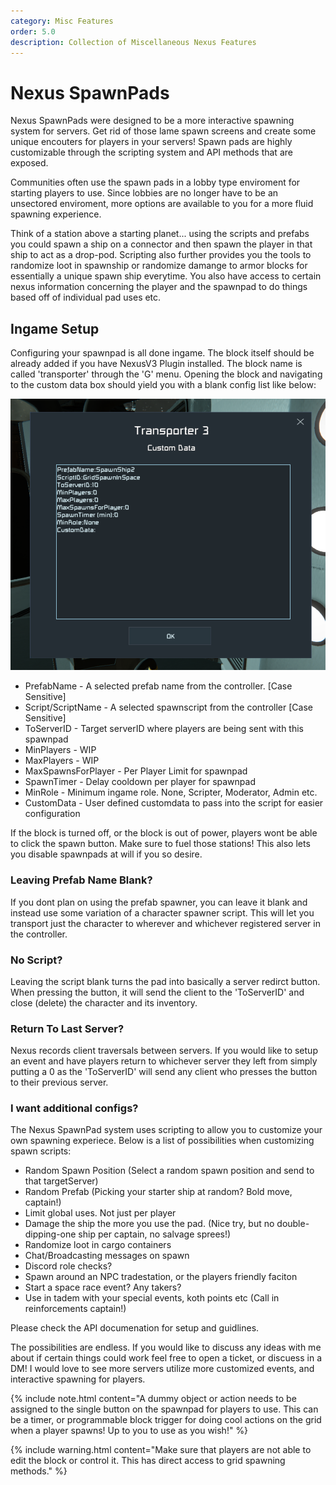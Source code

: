 ```yaml
---
category: Misc Features
order: 5.0
description: Collection of Miscellaneous Nexus Features
---
```


# Nexus SpawnPads

Nexus SpawnPads were designed to be a more interactive spawning system for servers. Get rid of those lame spawn screens and create some unique encouters for players in your servers! Spawn pads are highly customizable through the scripting system and API methods that are exposed.

Communities often use the spawn pads in a lobby type enviroment for starting players to use. Since lobbies are no longer have to be an unsectored enviroment, more options are available to you for a more fluid spawning experience.

Think of a station above a starting planet... using the scripts and prefabs you could spawn a ship on a connector and then spawn the player in that ship to act as a drop-pod. Scripting also further provides you the tools to randomize loot in spawnship or randomize damange to armor blocks for essentially a unique spawn ship everytime. You also have access to certain nexus information concerning the player and the spawnpad to do things based off of individual pad uses etc.

## Ingame Setup
Configuring your spawnpad is all done ingame. The block itself should be already added if you have NexusV3 Plugin installed. The block name is called 'transporter' through the 'G' menu. Opening the block and navigating to the custom data box should yield you with a blank config list like below:

![](/img/spawnpad.png)

- PrefabName - A selected prefab name from the controller. [Case Sensitive]
- Script/ScriptName - A selected spawnscript from the controller [Case Sensitive]
- ToServerID - Target serverID where players are being sent with this spawnpad
- MinPlayers - WIP
- MaxPlayers - WIP
- MaxSpawnsForPlayer - Per Player Limit for spawnpad
- SpawnTimer - Delay cooldown per player for spawnpad
- MinRole - Minimum ingame role. None, Scripter, Moderator, Admin etc.
- CustomData - User defined customdata to pass into the script for easier configuration

If the block is turned off, or the block is out of power, players wont be able to click the spawn button. Make sure to fuel those stations! This also lets you disable spawnpads at will if you so desire.

### Leaving Prefab Name Blank?
If you dont plan on using the prefab spawner, you can leave it blank and instead use some variation of a character spawner script. This will let you transport just the character to wherever and whichever registered server in the controller.

### No Script?
Leaving the script blank turns the pad into basically a server redirct button. When pressing the button, it will send the client to the 'ToServerID' and close (delete) the character and its inventory.

### Return To Last Server?
Nexus records client traversals between servers. If you would like to setup an event and have players return to whichever server they left from simply putting a 0 as the 'ToServerID' will send any client who presses the button to their previous server.

### I want additional configs?
The Nexus SpawnPad system uses scripting to allow you to customize your own spawning experiece. Below is a list of possibilities when customizing spawn scripts:
- Random Spawn Position (Select a random spawn position and send to that targetServer)
- Random Prefab (Picking your starter ship at random? Bold move, captain!)
- Limit global uses. Not just per player
- Damage the ship the more you use the pad. (Nice try, but no double-dipping-one ship per captain, no salvage sprees!)
- Randomize loot in cargo containers
- Chat/Broadcasting messages on spawn
- Discord role checks?
- Spawn around an NPC tradestation, or the players friendly faciton
- Start a space race event? Any takers?
- Use in tadem with your special events, koth points etc (Call in reinforcements captain!)

Please check the API documenation for setup and guidlines.

The possibilities are endless. If you would like to discuss any ideas with me about if certain things could work feel free to open a ticket, or discuess in a DM! I would love to see more servers utilize more customized events, and interactive spawning for players.

{% include note.html content="A dummy object or action needs to be assigned to the single button on the spawnpad for players to use. This can be a timer, or programmable block trigger for doing cool actions on the grid when a player spawns! Up to you to use as you wish!" %}

{% include warning.html content="Make sure that players are not able to edit the block or control it. This has direct access to grid spawning methods." %}